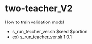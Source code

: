 # two-teacher_V2

How to train validation model
- s_run_teacher_ver.sh $seed $portion
- ex) s_run_teacher_ver.sh 1 0.1